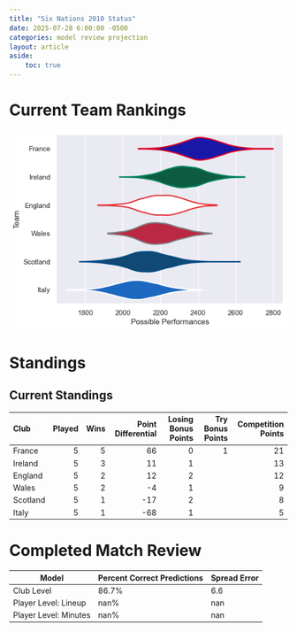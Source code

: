 ```yaml
---  
title: "Six Nations 2010 Status"  
date: 2025-07-28 6:00:00 -0500  
categories: model review projection  
layout: article  
aside:  
    toc: true  
---
```

# Current Team Rankings


![Club Rankings](plots/rankings_Six_Nations_2010.png)
# Standings

## Current Standings


| Club     |   Played |   Wins |   Point Differential |   Losing Bonus Points |   Try Bonus Points |   Competition Points |
|:---------|---------:|-------:|---------------------:|----------------------:|-------------------:|---------------------:|
| France   |        5 |      5 |                   66 |                     0 |                  1 |                   21 |
| Ireland  |        5 |      3 |                   11 |                     1 |                    |                   13 |
| England  |        5 |      2 |                   12 |                     2 |                    |                   12 |
| Wales    |        5 |      2 |                   -4 |                     1 |                    |                    9 |
| Scotland |        5 |      1 |                  -17 |                     2 |                    |                    8 |
| Italy    |        5 |      1 |                  -68 |                     1 |                    |                    5 |



# Completed Match Review


| Model | Percent Correct Predictions | Spread Error |
| ------ | ------ | ------ |
| Club Level | 86.7% | 6.6 |
| Player Level: Lineup | nan% | nan |
| Player Level: Minutes | nan% | nan |

